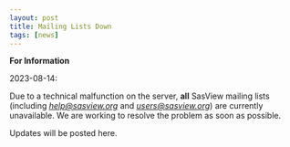 ```yaml
---
layout: post
title: Mailing Lists Down
tags: [news]
---
```


**For Information**

2023-08-14:

Due to a technical malfunction on the server, **all** SasView mailing lists (including *help@sasview.org* and *users@sasview.org*)
are currently unavailable. We are working to resolve the problem as soon as possible.

Updates will be posted here.
